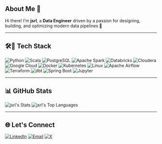 ## About Me 👋

Hi there! I'm **jsrl**, a **Data Engineer** driven by a passion for designing, building, and optimizing modern data pipelines 🚀

---

## 🛠️🚀 Tech Stack

![Python](https://img.shields.io/static/v1?style=for-the-badge&message=Python&color=3776AB&logo=Python&logoColor=FFFFFF&label=)
![Scala](https://img.shields.io/badge/Scala-DC322F?style=for-the-badge&logo=Scala&logoColor=FFFFFF)
![PostgreSQL](https://img.shields.io/static/v1?style=for-the-badge&message=PostgreSQL&color=4169E1&logo=PostgreSQL&logoColor=FFFFFF&label=)
![Apache Spark](https://img.shields.io/badge/Apache%20Spark-E25A1C?style=for-the-badge&logo=Apache+Spark&logoColor=FFFFFF)
![Databricks](https://img.shields.io/badge/Databricks-FF3621?style=for-the-badge&logo=Databricks&logoColor=FFFFFF)
![Cloudera](https://img.shields.io/badge/Cloudera-F96702?style=for-the-badge&logo=Cloudera&logoColor=FFFFFF)
![Google Cloud](https://img.shields.io/static/v1?style=for-the-badge&message=Google+Cloud&color=4285F4&logo=Google+Cloud&logoColor=FFFFFF&label=)
![Docker](https://img.shields.io/static/v1?style=for-the-badge&message=Docker&color=2496ED&logo=Docker&logoColor=FFFFFF&label=)
![Kubernetes](https://img.shields.io/static/v1?style=for-the-badge&message=Kubernetes&color=326CE5&logo=Kubernetes&logoColor=FFFFFF&label=)
![Linux](https://img.shields.io/static/v1?style=for-the-badge&message=Linux&color=222222&logo=Linux&logoColor=FCC624&label=)
![Apache Airflow](https://img.shields.io/static/v1?style=for-the-badge&message=Apache+Airflow&color=017CEE&logo=Apache+Airflow&logoColor=FFFFFF&label=)
![Terraform](https://img.shields.io/badge/Terraform-844FBA?style=for-the-badge&logo=Terraform&logoColor=FFFFFF)
![dbt](https://img.shields.io/badge/dbt-FF694B?style=for-the-badge&logo=dbt&logoColor=FFFFFF)
![Spring Boot](https://img.shields.io/badge/Spring%20Boot-6DB33F?style=for-the-badge&logo=Spring+Boot&logoColor=FFFFFF)
![Jupyter](https://img.shields.io/badge/Jupyter-F37626?style=for-the-badge&logo=Jupyter&logoColor=FFFFFF)

---

## 📊 GitHub Stats

![jsrl's Stats](https://github-readme-stats.vercel.app/api?username=jsrl&theme=vue-dark&show_icons=true&hide_border=true&count_private=true)
![jsrl's Top Languages](https://github-readme-stats.vercel.app/api/top-langs/?username=jsrl&theme=vue-dark&show_icons=true&hide_border=true&layout=compact)

---

## 🌐 Let's Connect

[![LinkedIn](https://img.shields.io/badge/-LinkedIn-0077B5?style=flat&logo=linkedin&logoColor=white)](https://linkedin.com/in/jose-luis-rosello-ferrer)  [![Email](https://img.shields.io/badge/-Email-D14836?style=flat&logo=gmail&logoColor=white)](mailto:jose.luis.rosello.ferrer@gmail.com)  [![X](https://img.shields.io/badge/-X-000000?style=flat&logo=x&logoColor=white)](https://twitter.com/jorofer2)  

